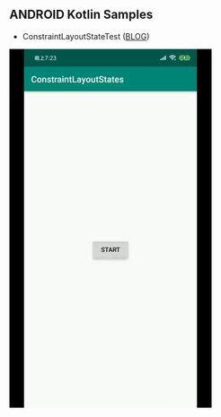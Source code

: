 ANDROID Kotlin Samples
----------------------

* ConstraintLayoutStateTest  ([BLOG](https://www.zhangman523.cn/383.html))

![ConstraintLayoutStateTest](screenshots/constraint-layout-state-test.gif)